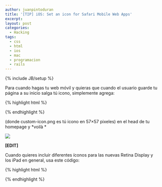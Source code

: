 ```yaml
---
author: juanpintoduran
title: '[TIP] iOS: Set an icon for Safari Mobile Web Apps'
excerpt:
layout: post
categories:
  - Hacking
tags:
  - css
  - html
  - ios
  - mac
  - programacion
  - rails
---
```

{% include JB/setup %}

Para cuando hagas tu web móvil y quieras que cuando el usuario guarde tu página a su inicio salga tú icono, simplemente agrega:

{% highlight html %}
<link rel="apple-touch-icon" href="custom-icon.png"/>
{% endhighlight %}

(donde custom-icon.png es tú icono en 57×57 pixeles) en el head de tu homepage y *voilà *

[![][3]][3]

**[EDIT]**

Cuando quieres incluir diferentes íconos para las nuevas Retina Display y los iPad en general, usa este código:

{% highlight html %}
<link rel="apple-touch-icon" href="touch-icon-iphone.png" />
<link rel="apple-touch-icon" sizes="72x72" href="touch-icon-ipad.png" />
<link rel="apple-touch-icon" sizes="114x114" href="touch-icon-iphone4.png" />
{% endhighlight %}

 [3]: http://cabargas.com/images/IMG_0310.png